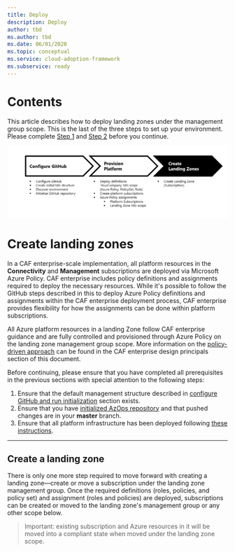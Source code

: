 ```yaml
---
title: Deploy
description: Deploy
author: tbd
ms.author: tbd
ms.date: 06/01/2020
ms.topic: conceptual
ms.service: cloud-adoption-framework
ms.subservice: ready
---
```


# Contents

This article describes how to deploy landing zones under the management group scope. This is the last of the three steps to set up your environment. Please complete [Step 1](./Configure-run-initialization.md) and [Step 2](./Deploy-lz.md) before you continue.

![Deploy your own environment process - step 3](./media/deploy-environment-step-3.png)

# Create landing zones

In a CAF enterprise-scale implementation, all platform resources in the __Connectivity__ and __Management__ subscriptions are deployed via Microsoft Azure Policy. CAF enterprise includes policy definitions and assignments required to deploy the necessary resources. While it's possible to follow the GitHub steps described in this to deploy Azure Policy definitions and assignments within the CAF enterprise deployment process, CAF enterprise provides flexibility for how the assignments can be done within platform subscriptions.

All Azure platform resources in a landing Zone follow CAF enterprise guidance and are fully controlled and provisioned through Azure Policy on the landing zone management group scope. More information on the [policy-driven approach](./../Design-Principles.md) can be found in the CAF enterprise design principals section of this document.

Before continuing, please ensure that you have completed all prerequisites in the previous sections with special attention to the following steps:

1. Ensure that the default management structure described in [configure GitHub and run initialization](./Configure-run-initialization.md) section exists.
2. Ensure that you have [initialized AzOps repository](Configure-run-initialization.md) and that pushed changes are in your **master** branch.
3. Ensure that all platform infrastructure has been deployed following [these instructions](./Deploy-platform-infra.md).

---

## Create a landing zone

There is only one more step required to move forward with creating a landing zone—create or move a subscription under the landing zone management group. Once the required definitions (roles, policies, and policy set) and assignment (roles and policies) are deployed, subscriptions can be created or moved to the landing zone's management group or any other scope below.

> Important: existing subscription and Azure resources in it will be moved into a compliant state when moved under the landing zone scope.
